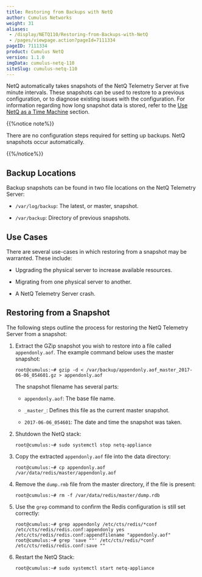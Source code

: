 ```yaml
---
title: Restoring from Backups with NetQ
author: Cumulus Networks
weight: 31
aliases:
 - /display/NETQ110/Restoring-from-Backups-with-NetQ
 - /pages/viewpage.action?pageId=7111334
pageID: 7111334
product: Cumulus NetQ
version: 1.1.0
imgData: cumulus-netq-110
siteSlug: cumulus-netq-110
---
```

NetQ automatically takes snapshots of the NetQ Telemetry Server at five
minute intervals. These snapshots can be used to restore to a previous
configuration, or to diagnose existing issues with the configuration.
For information regarding how long snapshot data is stored, refer to the
[Use NetQ as a Time Machine](/cumulus-netq/Cumulus-NetQ-CLI-User-Guide/Resolve-Issues/Methods-for-Diagnosing-Network-Issues/#span-id-src-12321056-methodsfordiagnosingnetworkissues-time-machine-class-confluence-anchor-link-span-span-use-netq-as-a-time-machine-span)
section.

{{%notice note%}}

There are no configuration steps required for setting up backups. NetQ
snapshots occur automatically.

{{%/notice%}}

## <span>Backup Locations</span>

Backup snapshots can be found in two file locations on the NetQ
Telemetry Server:

  - `/var/log/backup`: The latest, or master, snapshot.

  - `/var/backup`: Directory of previous snapshots.

## <span>Use Cases</span>

There are several use-cases in which restoring from a snapshot may be
warranted. These include:

  - Upgrading the physical server to increase available resources.

  - Migrating from one physical server to another.

  - A NetQ Telemetry Server crash.

## <span>Restoring from a Snapshot</span>

The following steps outline the process for restoring the NetQ Telemetry
Server from a snapshot:

1.  Extract the GZip snapshot you wish to restore into a file called
    `appendonly.aof`. The example command below uses the master
    snapshot:

        root@cumulus:~# gzip -d < /var/backup/appendonly.aof_master_2017-06-06_054601.gz > appendonly.aof

    The snapshot filename has several parts:

      - `appendonly.aof`: The base file name.

      - `_master_`: Defines this file as the current master snapshot.

      - `2017-06-06_054601`: The date and time the snapshot was taken.

2.  Shutdown the NetQ stack:

        root@cumulus:~# sudo systemctl stop netq-appliance

3.  Copy the extracted `appendonly.aof` file into the data directory:

        root@cumulus:~# cp appendonly.aof /var/data/redis/master/appendonly.aof

4.  Remove the `dump.rmb` file from the master directory, if the file is
    present:

        root@cumulus:~# rm -f /var/data/redis/master/dump.rdb

5.  Use the `grep` command to confirm the Redis configuration is still
    set correctly:

        root@cumulus:~# grep appendonly /etc/cts/redis/*conf
        /etc/cts/redis/redis.conf:appendonly yes
        /etc/cts/redis/redis.conf:appendfilename "appendonly.aof"
        root@cumulus:~# grep 'save ""' /etc/cts/redis/*conf
        /etc/cts/redis/redis.conf:save ""

6.  Restart the NetQ Stack:

        root@cumulus:~# sudo systemctl start netq-appliance

<article id="html-search-results" class="ht-content" style="display: none;">

</article>

<footer id="ht-footer">

</footer>
